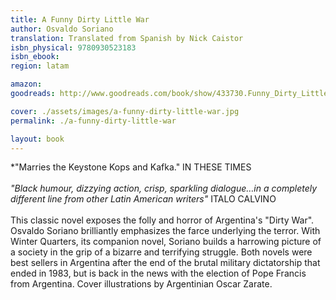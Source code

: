 ```yaml
---
title: A Funny Dirty Little War
author: Osvaldo Soriano
translation: Translated from Spanish by Nick Caistor
isbn_physical: 9780930523183
isbn_ebook: 
region: latam

amazon: 
goodreads: http://www.goodreads.com/book/show/433730.Funny_Dirty_Little_War

cover: ./assets/images/a-funny-dirty-little-war.jpg
permalink: ./a-funny-dirty-little-war

layout: book
---
```

*"Marries the Keystone Kops and Kafka." IN THESE TIMES
<br><br>
*"Black humour, dizzying action, crisp, sparkling dialogue…in a completely different line from other Latin American writers"* ITALO CALVINO
<br><br>
This classic novel exposes the folly and horror of Argentina's "Dirty War". Osvaldo Soriano brilliantly emphasizes the farce underlying the terror. With Winter Quarters, its companion novel, Soriano builds a harrowing picture of a society in the grip of a bizarre and terrifying struggle. Both novels were best sellers in Argentina after the end of the brutal military dictatorship that ended in 1983, but is back in the news with the election of Pope Francis from Argentina. Cover illustrations by Argentinian Oscar Zarate.
